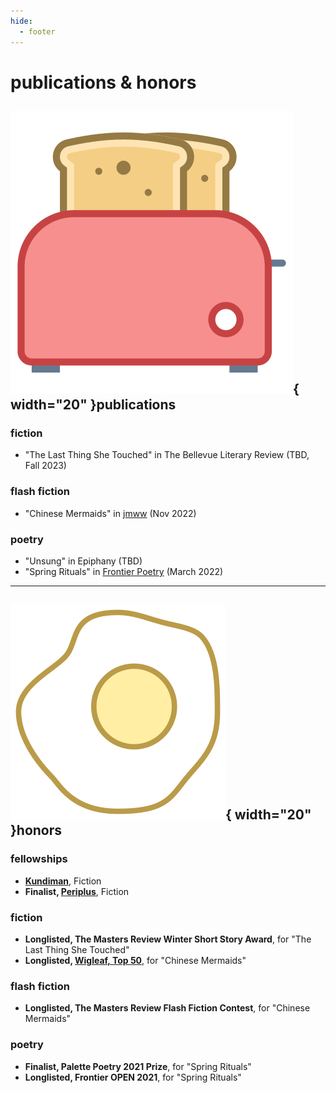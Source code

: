 ```yaml
---
hide:
  - footer
---
```


# publications & honors 

<div class="pubs_honors" markdown>

## ![soy-sauce](assets/toaster.png){  width="20" }publications

### fiction  
- "The Last Thing She Touched" in The Bellevue Literary Review (TBD, Fall 2023)

### flash fiction 
- "Chinese Mermaids" in [jmww](https://jmwwblog.wordpress.com/2022/11/23/flash-fiction-chinese-mermaids-by-stephanie-isan/) (Nov 2022)

### poetry
- "Unsung" in Epiphany (TBD)
- "Spring Rituals" in [Frontier Poetry](https://www.frontierpoetry.com/2022/03/04/poetry-stephanie-isan/) (March 2022) 

---

## ![eggs](assets/eggs.png){  width="20" }honors

### fellowships
- **[Kundiman](http://www.kundiman.org/)**, Fiction 
- **Finalist, [Periplus](https://twitter.com/PeriplusCollect)**, Fiction 

### fiction 
- **Longlisted, The Masters Review Winter Short Story Award**, for "The Last Thing She Touched"
- **Longlisted, [Wigleaf, Top 50](https://wigleaf.com/2023longlist.htm)**, for "Chinese Mermaids"

### flash fiction 
- **Longlisted, The Masters Review Flash Fiction Contest**, for "Chinese Mermaids"

### poetry
- **Finalist, Palette Poetry 2021 Prize**, for "Spring Rituals"  
- **Longlisted, Frontier OPEN 2021**, for "Spring Rituals" 
</div>